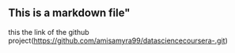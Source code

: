 ## This is a markdown file"
this the link of the github project(https://github.com/amisamyra99/datasciencecoursera-.git)
